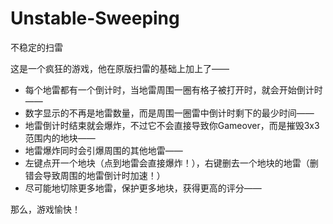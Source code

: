 # Unstable-Sweeping
不稳定的扫雷



这是一个疯狂的游戏，他在原版扫雷的基础上加上了——

- 每个地雷都有一个倒计时，当地雷周围一圈有格子被打开时，就会开始倒计时——
- 数字显示的不再是地雷数量，而是周围一圈雷中倒计时剩下的最少时间——
- 地雷倒计时结束就会爆炸，不过它不会直接导致你Gameover，而是摧毁3x3范围内的地块——
- 地雷爆炸同时会引爆周围的其他地雷——
- 左键点开一个地块（点到地雷会直接爆炸！），右键删去一个地块的地雷（删错会导致周围的地雷倒计时加速！）
- 尽可能地切除更多地雷，保护更多地块，获得更高的评分——



那么，游戏愉快！


